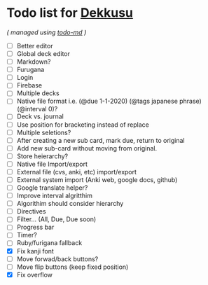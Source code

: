 # Todo list for [Dekkusu](https://github.com/Hypercubed/Dekkusu)

_\( managed using [todo-md](https://github.com/Hypercubed/todo-md) \)_

- [ ] Better editor
- [ ] Global deck editor
- [ ] Markdown?
- [ ] Furugana
- [ ] Login
- [ ] Firebase
- [ ] Multiple decks
- [ ] Native file format i.e. (@due 1-1-2020) (@tags japanese phrase) (@interval 0)?
- [ ] Deck vs. journal
- [ ] Use position for bracketing instead of replace
- [ ] Multiple seletions?
- [ ] After creating a new sub card, mark due, return to original
- [ ] Add new sub-card without moving from original.
- [ ] Store heierarchy?
- [ ] Native file Import/export
- [ ] External file (cvs, anki, etc) import/export
- [ ] External system import (Anki web, google docs, github)
- [ ] Google translate helper?
- [ ] Improve interval algritthim
- [ ] Algorithim should consider hierarchy
- [ ] Directives
- [ ] Filter... (All, Due, Due soon)
- [ ] Progress bar
- [ ] Timer?
- [ ] Ruby/furigana fallback
- [x] Fix kanji font
- [ ] Move forwad/back buttons?
- [ ] Move flip buttons (keep fixed position)
- [x] Fix overflow

